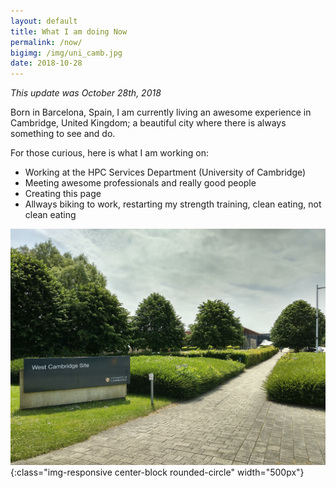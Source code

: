 ```yaml
---
layout: default
title: What I am doing Now
permalink: /now/
bigimg: /img/uni_camb.jpg
date: 2018-10-28
---
```


*This update was October 28th, 2018*


Born in Barcelona, Spain, I am currently living an awesome experience in Cambridge, United Kingdom; a beautiful city where there is always something to see and do. 

For those curious, here is what I am working on:

* Working at the HPC Services Department (University of Cambridge)
* Meeting awesome professionals and really good people
* Creating this page
* Allways biking to work, restarting my strength training, clean eating, not clean eating

![University of Cambridge](/img/uni_camb.jpg){:class="img-responsive center-block rounded-circle" width="500px"}


<!-- 
![University of Cambridge]({{ site.url }}/img/uni_camb.jpg =200x)
These are the things currently occupying my attention in no particular order:

These are the things currently occupying my attention in no particular order…
Currently reading: Team Dog: How to Train Your Dog–the Navy SEAL Way by Mike Ritland which I keep starting and and then stopping off and on. Not sure why. When I pick it up, I do find some great takeaways. I like the author’s approach which is that training the human is the key to training the dog. If your dog is not listening, following commands, etc. that’s a problem with you, not the dog. Going to try to finish it this time.
-->


